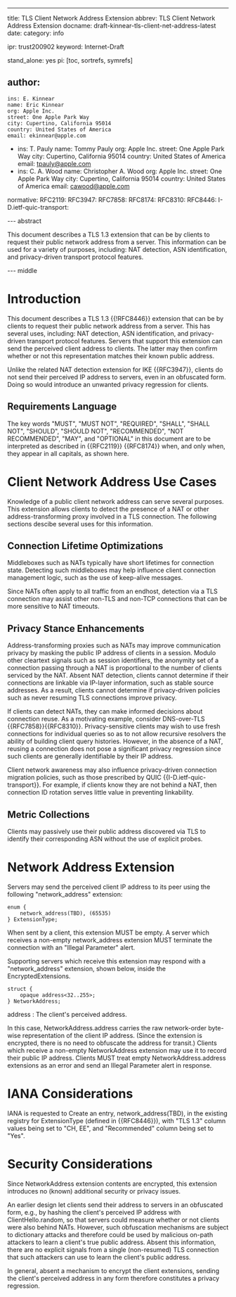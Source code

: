 ---
title: TLS Client Network Address Extension
abbrev: TLS Client Network Address Extension
docname: draft-kinnear-tls-client-net-address-latest
date:
category: info

ipr: trust200902
keyword: Internet-Draft

stand_alone: yes
pi: [toc, sortrefs, symrefs]

author:
  -
    ins: E. Kinnear
    name: Eric Kinnear
    org: Apple Inc.
    street: One Apple Park Way
    city: Cupertino, California 95014
    country: United States of America
    email: ekinnear@apple.com
  -
    ins: T. Pauly
    name: Tommy Pauly
    org: Apple Inc.
    street: One Apple Park Way
    city: Cupertino, California 95014
    country: United States of America
    email: tpauly@apple.com
  -
    ins: C. A. Wood
    name: Christopher A. Wood
    org: Apple Inc.
    street: One Apple Park Way
    city: Cupertino, California 95014
    country: United States of America
    email: cawood@apple.com

normative:
  RFC2119:
  RFC3947:
  RFC7858:
  RFC8174:
  RFC8310:
  RFC8446:
  I-D.ietf-quic-transport:

--- abstract

This document describes a TLS 1.3 extension that can be by clients to request
their public network address from a server. This information can be
used for a variety of purposes, including: NAT detection, ASN identification, and
privacy-driven transport protocol features.

--- middle

# Introduction

This document describes a TLS 1.3 {{!RFC8446}} extension that can be by clients to request
their public network address from a server. This has several uses, 
including: NAT detection, ASN identification, and privacy-driven transport protocol 
features. Servers that support this extension can send the
perceived client address to clients. The latter may then confirm whether or not this
representation matches their known public address. 

Unlike the related NAT detection extension for IKE {{RFC3947}}, clients do not send 
their perceived IP address to servers, even in an obfuscated form. Doing so would 
introduce an unwanted privacy regression for clients.

## Requirements Language

The key words "MUST", "MUST NOT", "REQUIRED", "SHALL", "SHALL NOT",
"SHOULD", "SHOULD NOT", "RECOMMENDED", "NOT RECOMMENDED", "MAY", and
"OPTIONAL" in this document are to be interpreted as described in
{{RFC2119}} {{RFC8174}} when, and only when, they appear in all capitals,
as shown here.

# Client Network Address Use Cases

Knowledge of a public client network address can serve several purposes. This 
extension allows clients to detect the presence of a NAT or other address-transforming 
proxy involved in a TLS connection. The following sections descibe several uses
for this information.

## Connection Lifetime Optimizations

Middleboxes such as NATs typically have short lifetimes for connection state. 
Detecting such middleboxes may help influence client connection management 
logic, such as the use of keep-alive messages.

Since NATs often apply to all traffic from an endhost, detection via a TLS
connection may assist other non-TLS and non-TCP connections that can be more
sensitive to NAT timeouts.

## Privacy Stance Enhancements

Address-transforming proxies such as NATs may improve communication privacy by masking the public
IP address of clients in a session. Modulo other cleartext signals such as session
identifiers, the anonymity set of a connection passing through a NAT is proportional
to the number of clients serviced by the NAT.
Absent NAT detection, clients cannot determine if their connections are linkable via
IP-layer information, such as stable source addresses. As a result, clients cannot
determine if privacy-driven policies such as never resuming TLS connections improve privacy.

If clients can detect NATs, they can make informed decisions about connection reuse. As a motivating example, consider
DNS-over-TLS {{RFC7858}}{{RFC8310}}. Privacy-sensitive clients may wish to use fresh
connections for individual queries so as to not allow recursive resolvers the ability
of building client query histories. However, in the absence of a NAT, reusing a connection
does not pose a significant privacy regression since such clients are generally identifiable
by their IP address. 

Client network awareness may also influence privacy-driven connection
migration policies, such as those prescribed by QUIC {{I-D.ietf-quic-transport}}. For example,
if clients know they are not behind a NAT, then connection ID rotation serves little value
in preventing linkability.

## Metric Collections

Clients may passively use their public address discovered via TLS to identify their corresponding 
ASN without the use of explicit probes.

# Network Address Extension

Servers may send the perceived client IP address to its peer using the following
"network_address" extension:

~~~
enum {
    network_address(TBD), (65535)
} ExtensionType;
~~~

When sent by a client, this extension MUST be empty. A server which receives a non-empty
network_address extension MUST terminate the connection with an "Illegal Parameter" alert.

Supporting servers which receive this extension may respond with a "network_address" extension,
shown below, inside the EncryptedExtensions.

~~~
struct {
    opaque address<32..255>;
} NetworkAddress;
~~~

address
: The client's perceived address.

In this case, NetworkAddress.address carries the raw network-order byte-wise representation
of the client IP address. (Since the extension is encrypted, there is no need to obfuscate
the address for transit.) Clients which receive a non-empty NetworkAddress extension may
use it to record their public IP address. Clients MUST treat empty NetworkAddress.address
extensions as an error and send an Illegal Parameter alert in response.

# IANA Considerations

IANA is requested to Create an entry, network_address(TBD), in the existing registry
for ExtensionType (defined in {{RFC8446}}), with "TLS 1.3" column values being set to
"CH, EE", and "Recommended" column being set to "Yes".

# Security Considerations

Since NetworkAddress extension contents are encrypted, this extension introduces
no (known) additional security or privacy issues.

An earlier design let clients send their address to servers in an obfuscated form,
e.g., by hashing the client's perceived IP address with ClientHello.random, so that
servers could measure whether or not clients were also behind NATs. However, such
obfuscation mechanisms are subject to dictionary attacks and therefore could be
used by malicious on-path attackers to learn a client's true public address. Absent
this information, there are no explicit signals from a single (non-resumed) TLS
connection that such attackers can use to learn the client's public address.

In general, absent a mechanism to encrypt the client extensions, sending the
client's perceived address in any form therefore constitutes a privacy regression.
